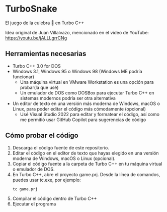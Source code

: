 # TurboSnake
El juego de la culebra 🐍 en Turbo C++

Idea original de Juan Villalvazo, mencionado en el video de YouTube: https://youtu.be/jALLLgrrCNg

## Herramientas necesarias
* Turbo C++ 3.0 for DOS
* Windows 3.1, Windows 95 o Windows 98 (Windows ME podría funcionar)
    - Una máquina virtual en VMware Workstation es una opción para probar(la que usé)
    - Un emulador de DOS como DOSBox para ejecutar Turbo C++ en sistemas modernos podría ser otra alternativa
* Un editor de texto en una versión más moderna de Windows, macOS o Linux, para poder editar el código más cómodamente (opcional)
    - Usé Visual Studio 2022 para editar y formatear el código, así como me permitió usar GitHub Copilot para sugerencias de código

## Cómo probar el código
1. Descarga el código fuente de este repositorio.
1. Editar el código en el editor de texto que hayas elegido en una versión moderna de Windows, macOS o Linux (opcional).
1. Copiar el código fuente a la carpeta de Turbo C++ en tu máquina virtual o emulador de DOS.
1. En Turbo C++, abre el proyecto game.prj. Desde la línea de comandos, puedes usar tc.exe, por ejemplo: 
   ```bash
   tc game.prj
   ```
1. Compilar el código dentro de Turbo C++
1. Ejecutar el programa